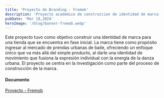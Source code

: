 ```yaml
---
title: 'Proyecto de Branding - Fremob'
description: 'Proyecto academico de construccion de identidad de marca de "Fremob", empresa especializada en la comercializacion de prendas urbanas de danza.'
pubDate: 'Mar 18,2024'
heroImage: '/blog/banner-fremob.webp'
---
```


Este proyecto tuvo como objetivo construir una identidad de marca para una tienda que se encuentra en fase inicial. La marca tiene como propósito ingresar al mercado de prendas urbanas de baile, ofreciendo un enfoque único que va más allá del simple producto, al darle una identidad de movimiento que fusiona la expresión individual con la energía de la danza urbana. El proyecto se centra en la investigación como parte del proceso de construcción de la marca.

#### Documento

[Proyecto - Fremob](/public/blog/Branding-Fremob.pdf)




